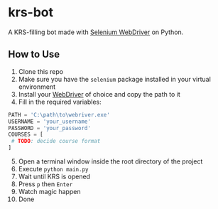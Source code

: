 # krs-bot
 
A KRS-filling bot made with [Selenium WebDriver](https://selenium-python.readthedocs.io/index.html) on Python.

## How to Use

1. Clone this repo
2. Make sure you have the `selenium` package installed in your virtual environment
3. Install your [WebDriver](https://selenium-python.readthedocs.io/installation.html#drivers) of choice and copy the path to it
4. Fill in the required variables:

```py
PATH = 'C:\path\to\webriver.exe'
USERNAME = 'your_username'
PASSWORD = 'your_password'
COURSES = [
 # TODO: decide course format
]
```

5. Open a terminal window inside the root directory of the project
6. Execute `python main.py`
7. Wait until KRS is opened
8. Press `p` then `Enter`
9. Watch magic happen
10. Done
